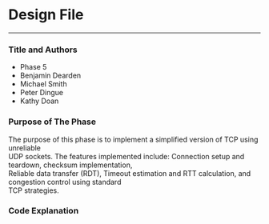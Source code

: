 # Design File

---

### Title and Authors
* Phase 5
* Benjamin Dearden
* Michael Smith
* Peter Dingue
* Kathy Doan

### Purpose of The Phase
The purpose of this phase is to implement a simplified version of TCP using unreliable <br>
UDP sockets. The features implemented include: Connection setup and teardown, checksum implementation, <br>
Reliable data transfer (RDT), Timeout estimation and RTT calculation, and congestion control using standard <br>
TCP strategies. 

### Code Explanation
